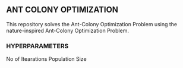 <h2> ANT COLONY OPTIMIZATION </h2>

This repository solves the Ant-Colony Optimization Problem using the nature-inspired Ant-Colony Optimization Problem. 


<h3><b>HYPERPARAMETERS</b></h3>

 No of Itearations
 Population Size
